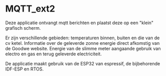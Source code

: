 # MQTT_ext2

Deze applicatie ontvangt mqtt berichten en plaatst deze op een "klein" grafisch scherm.

Er zijn verschillende gebieden: temperaturen binnen, buiten en die van de cv ketel.
Informatie over de geleverde zonne energie direct afkomstig van de Goodwe website. Energie van de slimme meter aangaande gebruik van electro en gas en terug geleverde electriciteit. 

De applicatie maakt gebruik van de ESP32 van espressif, de bijbehorende IDF-ESP en RTOS.
